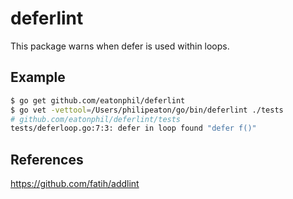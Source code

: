 # deferlint

This package warns when defer is used within loops.

## Example

```bash
$ go get github.com/eatonphil/deferlint
$ go vet -vettool=/Users/philipeaton/go/bin/deferlint ./tests
# github.com/eatonphil/deferlint/tests
tests/deferloop.go:7:3: defer in loop found "defer f()"
```

## References

https://github.com/fatih/addlint
